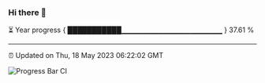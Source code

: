 ### Hi there 👋

⏳ Year progress { ███████████▁▁▁▁▁▁▁▁▁▁▁▁▁▁▁▁▁▁▁ } 37.61 %

---

⏰ Updated on Thu, 18 May 2023 06:22:02 GMT

![Progress Bar CI](https://github.com/ZhaoGui/ZhaoGui/workflows/Progress%20Bar%20CI/badge.svg)
